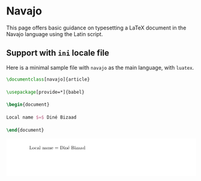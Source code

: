 # Navajo

This page offers basic guidance on typesetting a LaTeX document in the
Navajo language using the Latin script.

## Support with `ini` locale file

Here is a minimal sample file with `navajo` as the main language, with `luatex`.

```tex
\documentclass[navajo]{article}

\usepackage[provide=*]{babel}

\begin{document}

Local name $=$ Diné Bizaad

\end{document}
```

![](../media/locale-navajo.png)
